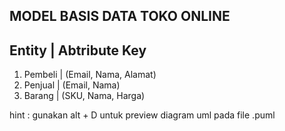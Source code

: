 ## MODEL BASIS DATA TOKO ONLINE

## Entity | Abtribute Key
   1. Pembeli | (Email, Nama, Alamat) 
   2. Penjual | (Email, Nama)
   3. Barang  | (SKU, Nama, Harga)

   hint : gunakan alt + D untuk preview diagram uml pada file .puml